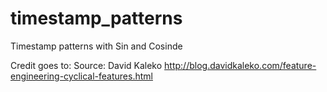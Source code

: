 # timestamp_patterns
Timestamp patterns with Sin and Cosinde

Credit goes to:
Source: David Kaleko http://blog.davidkaleko.com/feature-engineering-cyclical-features.html
